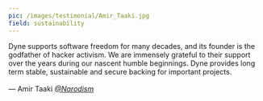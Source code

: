 ```yaml
---
pic: /images/testimonial/Amir_Taaki.jpg
field: sustainability
---
```

Dyne supports software freedom for many decades, and its founder is the godfather of hacker activism. We are immensely grateful to their support over the years during our nascent humble beginnings. Dyne provides long term stable, sustainable and secure backing for important projects.
<br/>
<br/>
— Amir Taaki _[@Narodism](https://twitter.com/@narodism)_
